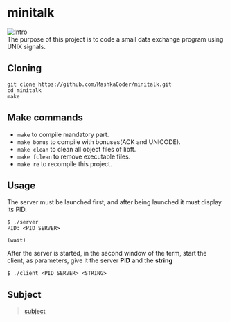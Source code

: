# minitalk
 [![Intro](https://img.shields.io/badge/Cursus-Minitalk-success?style=for-the-badge&logo=42)](https://github.com/MashkaCoder/minitalk.git)<br>
The purpose of this project is to code a small data exchange program using UNIX signals. <br>

## Cloning <br>
```
git clone https://github.com/MashkaCoder/minitalk.git
cd minitalk
make
```
## Make commands

- `make` to compile mandatory part. <br>
- `make bonus` to compile with bonuses(ACK and UNICODE). <br>
- `make clean` to clean all object files of libft. <br>
- `make fclean` to remove executable files. <br>
- `make re` to recompile this project.<br>

## Usage <br>

The server must be launched first, and after being launched it must display its PID. <br>

 ```
 $ ./server
 PID: <PID_SERVER>
 
 (wait)
 ```
 After the server is started, in the second window of the term, start the client, as parameters, give it the server **PID** and the **string** <br>
 
 ```
 $ ./client <PID_SERVER> <STRING>
 ```
 
 ## Subject
 > [subject](subject.pdf)
